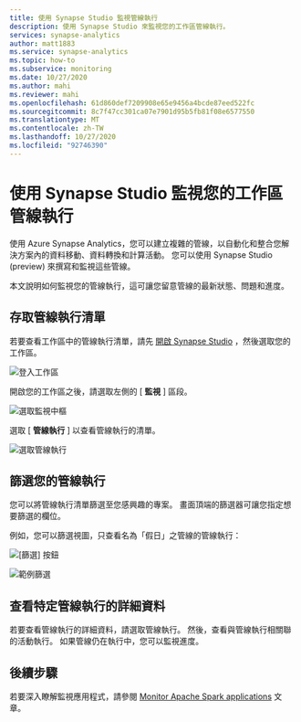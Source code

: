 ```yaml
---
title: 使用 Synapse Studio 監視管線執行
description: 使用 Synapse Studio 來監視您的工作區管線執行。
services: synapse-analytics
author: matt1883
ms.service: synapse-analytics
ms.topic: how-to
ms.subservice: monitoring
ms.date: 10/27/2020
ms.author: mahi
ms.reviewer: mahi
ms.openlocfilehash: 61d860def7209908e65e9456a4bcde87eed522fc
ms.sourcegitcommit: 8c7f47cc301ca07e7901d95b5fb81f08e6577550
ms.translationtype: MT
ms.contentlocale: zh-TW
ms.lasthandoff: 10/27/2020
ms.locfileid: "92746390"
---
```

# <a name="use-synapse-studio-to-monitor-your-workspace-pipeline-runs"></a>使用 Synapse Studio 監視您的工作區管線執行

使用 Azure Synapse Analytics，您可以建立複雜的管線，以自動化和整合您解決方案內的資料移動、資料轉換和計算活動。 您可以使用 Synapse Studio (preview) 來撰寫和監視這些管線。

本文說明如何監視您的管線執行，這可讓您留意管線的最新狀態、問題和進度。

## <a name="access-pipeline-runs-list"></a>存取管線執行清單

若要查看工作區中的管線執行清單，請先 [開啟 Synapse Studio](https://web.azuresynapse.net/) ，然後選取您的工作區。

![登入工作區](./media/common/login-workspace.png)

開啟您的工作區之後，請選取左側的 [ **監視** ] 區段。

![選取監視中樞](./media/common/left-nav.png)

選取 [ **管線執行** ] 以查看管線執行的清單。

![選取管線執行](./media/how-to-monitor-pipeline-runs/monitor-hub-nav-pipelineruns.png)

## <a name="filter-your-pipeline-runs"></a>篩選您的管線執行

您可以將管線執行清單篩選至您感興趣的專案。 畫面頂端的篩選器可讓您指定想要篩選的欄位。

例如，您可以篩選視圖，只查看名為「假日」之管線的管線執行：

![[篩選] 按鈕](./media/common/filter-button.png)

![範例篩選](./media/how-to-monitor-pipeline-runs/filter-example.png)

## <a name="view-details-about-a-specific-pipeline-run"></a>查看特定管線執行的詳細資料

若要查看管線執行的詳細資料，請選取管線執行。 然後，查看與管線執行相關聯的活動執行。 如果管線仍在執行中，您可以監視進度。 
  
## <a name="next-steps"></a>後續步驟

若要深入瞭解監視應用程式，請參閱 [Monitor Apache Spark applications](how-to-monitor-spark-applications.md) 文章。 
